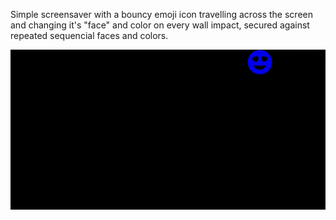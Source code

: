 Simple screensaver with a bouncy emoji icon travelling across the screen and changing it's "face" and color on every wall impact, secured against repeated sequencial faces and colors. 

![](https://github.com/cainhurst87/Bouncy-Screensaver/blob/main/bouncy-preview.gif)
